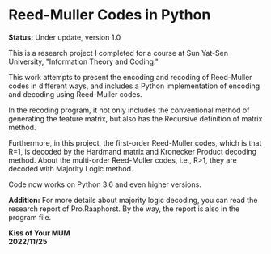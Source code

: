 # Reed-Muller Codes in Python

**Status:** Under update, version 1.0

This is a research project I completed for a course at Sun Yat-Sen University, "Information Theory and Coding."

This work attempts to present the encoding and recoding of Reed-Muller codes in different ways, 
and includes a Python implementation of encoding and decoding using Reed-Muller codes.

In the recoding program, it not only includes the conventional method of generating the feature matrix, 
but also has the Recursive definition of matrix method.

Furthermore, in this project, the first-order Reed-Muller codes, which is that R=1, is decoded by the Hardmand matrix and Kronecker Product decoding method. 
About the multi-order Reed-Muller codes, i.e., R>1, they are decoded with Majority Logic method.

Code now works on Python 3.6 and even higher versions.

**Addition:** For more details about majority logic decoding, you can read the 
research report of Pro.Raaphorst. By the way, the report is also in the program file.




**Kiss of Your MUM  
2022/11/25**